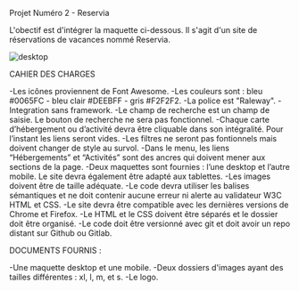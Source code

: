 Projet Numéro 2 - Reservia

L'obectif est d'intégrer la maquette ci-dessous. Il s'agit d'un site de réservations de vacances nommé Reservia.


![desktop](https://user-images.githubusercontent.com/85175192/127308109-6485dadc-7c82-49eb-af15-f5f6f06248e2.png)


CAHIER DES CHARGES

-Les icônes proviennent de Font Awesome.
-Les couleurs sont : bleu #0065FC - bleu clair #DEEBFF - gris #F2F2F2.
-La police est "Raleway".
-Integration sans framework.
-Le champ de recherche est un champ de saisie. Le bouton de recherche ne sera pas fonctionnel.
-Chaque carte d’hébergement ou d’activité devra être cliquable dans son intégralité. Pour l’instant les liens seront vides.
-Les filtres ne seront pas fontionnels mais doivent changer de style au survol.
-Dans le menu, les liens “Hébergements” et “Activités” sont des ancres qui doivent mener aux sections de la page.
-Deux maquettes sont fournies : l’une desktop et l’autre mobile. Le site devra également être adapté aux tablettes.
-Les images doivent être de taille adéquate.
-Le code devra utiliser les balises sémantiques et ne doit contenir aucune erreur ni alerte au validateur W3C HTML et CSS.
-Le site devra être compatible avec les dernières versions de Chrome et Firefox.
-Le HTML et le CSS doivent être séparés et le dossier doit être organisé.
-Le code doit être versionné avec git et doit avoir un repo distant sur Github ou Gitlab.




DOCUMENTS FOURNIS : 


-Une maquette desktop et une mobile.
-Deux dossiers d'images ayant des tailles différentes : xl, l, m, et s.
-Le logo.
